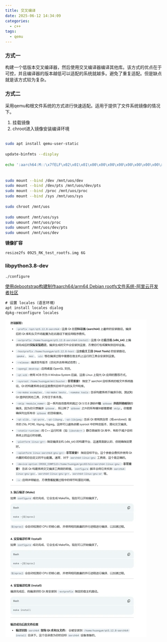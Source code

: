 ```yaml
---
title: 交叉编译
date: 2025-06-12 14:34:09
categories:
  - c++
tags:
  - qemu
---
```


### 方式一

构建一个低版本交叉编译器，然后使用交叉编译器编译其他库。该方式的优点在于可控，并且编译器的版本越低可以适配的系统就越多。避免了重复适配。但是缺点就是该方式较为复杂。


### 方式二

采用qemu和根文件系统的方式进行快速适配。适用于提供了文件系统镜像的情况下。

1. 挂载镜像
2. chroot进入镜像安装编译环境

```bash

sudo apt install qemu-user-static

update-binfmts --display

echo ':aarch64:M::\x7fELF\x02\x01\x01\x00\x00\x00\x00\x00\x00\x00\x00\x00\x02\x00\xb7\x00:\xff\xff\xff\xff\xff\xff\xff\x00\xff\xff\xff\xff\xff\xff\xff\xff\xfe\xff\xff\xff:/usr/bin/qemu-aarch64-static:' | sudo tee /proc/sys/fs/binfmt_misc/register


sudo mount --bind /dev /mnt/uos/dev
sudo mount --bind /dev/pts /mnt/uos/dev/pts
sudo mount --bind /proc /mnt/uos/proc
sudo mount --bind /sys /mnt/uos/sys

sudo chroot /mnt/uos

sudo umount /mnt/uos/sys
sudo umount /mnt/uos/proc
sudo umount /mnt/uos/dev/pts
sudo umount /mnt/uos/dev

```


**镜像扩容**

```bash
resize2fs 0925_RK_test_rootfs.img 6G
```



### libpython3.8-dev

```
./configure 
```



[使用debootstrap构建制作aarch64/arm64 Debian rootfs文件系统-阿里云开发者社区](https://developer.aliyun.com/article/1172718)

```
# 设置 locales（语言环境）
apt install locales dialog 
dpkg-reconfigure locales
```


![](../images/交叉编译-20250618183715853.webp)
